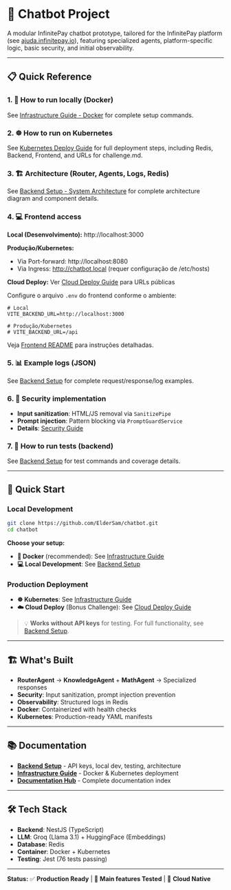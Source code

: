 # 🤖 Chatbot Project

A modular InfinitePay chatbot prototype, tailored for the InfinitePay platform (see [ajuda.infinitepay.io](https://ajuda.infinitepay.io/pt-BR/)), featuring specialized agents, platform-specific logic, basic security, and initial observability.

---

## 📋 Quick Reference

### 1. 🐳 How to run locally (Docker)
See [Infrastructure Guide - Docker](./infrastructure/README.md#-docker) for complete setup commands.

### 2. ☸️ How to run on Kubernetes
See [Kubernetes Deploy Guide](./infrastructure/k8s/DEPLOY_GUIDE.md) for full deployment steps, including Redis, Backend, Frontend, and URLs for challenge.md.

### 3. 🏗️ Architecture (Router, Agents, Logs, Redis)
See [Backend Setup - System Architecture](./backend/README.md#️-system-architecture) for complete architecture diagram and component details.

### 4. 💻 Frontend access
**Local (Desenvolvimento):**
http://localhost:3000

**Produção/Kubernetes:**
- Via Port-forward: http://localhost:8080
- Via Ingress: http://chatbot.local (requer configuração de /etc/hosts)

**Cloud Deploy:**
Ver [Cloud Deploy Guide](./CLOUD_DEPLOY.md) para URLs públicas

Configure o arquivo `.env` do frontend conforme o ambiente:
```
# Local
VITE_BACKEND_URL=http://localhost:3000

# Produção/Kubernetes
# VITE_BACKEND_URL=/api
```
Veja [Frontend README](./frontend/README.md) para instruções detalhadas.

### 5. 📊 Example logs (JSON)
See [Backend Setup](./backend/README.md#-api-examples--logs) for complete request/response/log examples.

### 6. 🔐 Security implementation
- **Input sanitization**: HTML/JS removal via `SanitizePipe`
- **Prompt injection**: Pattern blocking via `PromptGuardService`  
- **Details**: [Security Guide](./docs/security/input_sanitization.md)

### 7. 🧪 How to run tests (backend)
See [Backend Setup](./backend/README.md#-testing) for test commands and coverage details.

---

## 🚀 Quick Start

### Local Development
```bash
git clone https://github.com/ElderSam/chatbot.git
cd chatbot
```

**Choose your setup:**
- **🐳 Docker** (recommended): See [Infrastructure Guide](./infrastructure/README.md#-docker)
- **💻 Local Development**: See [Backend Setup](./backend/README.md)

### Production Deployment
- **☸️ Kubernetes**: See [Infrastructure Guide](./infrastructure/README.md#️-kubernetes)
- **☁️ Cloud Deploy** (Bonus Challenge): See [Cloud Deploy Guide](./CLOUD_DEPLOY.md)

> 💡 **Works without API keys** for testing. For full functionality, see [Backend Setup](./backend/README.md).

---

## 🏗️ What's Built

- **RouterAgent** → **KnowledgeAgent** + **MathAgent** → Specialized responses
- **Security**: Input sanitization, prompt injection prevention  
- **Observability**: Structured logs in Redis
- **Docker**: Containerized with health checks
- **Kubernetes**: Production-ready YAML manifests

---

## 📚 Documentation

- **[Backend Setup](./backend/README.md)** - API keys, local dev, testing, architecture
- **[Infrastructure Guide](./infrastructure/README.md)** - Docker & Kubernetes deployment
- **[Documentation Hub](./docs/README.md)** - Complete documentation index

---

## 🛠️ Tech Stack

- **Backend**: NestJS (TypeScript)
- **LLM**: Groq (Llama 3.1) + HuggingFace (Embeddings)
- **Database**: Redis
- **Container**: Docker + Kubernetes
- **Testing**: Jest (76 tests passing)

---

**Status:** ✅ **Production Ready** | 🧪 **Main features Tested** | 🚀 **Cloud Native**
